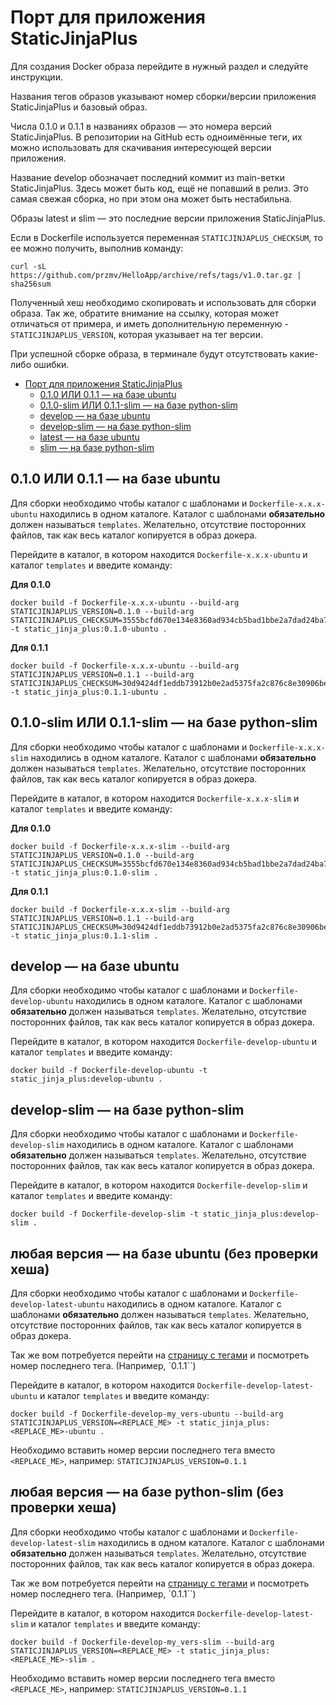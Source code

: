 # Порт для приложения StaticJinjaPlus

Для создания Docker образа перейдите в нужный раздел и следуйте инструкции.

Названия тегов образов указывают номер сборки/версии приложения StaticJinjaPlus и базовый образ.

Числа 0.1.0 и 0.1.1 в названиях образов — это номера версий StaticJinjaPlus. В репозитории на GitHub есть одноимённые
теги, их можно использовать для скачивания интересующей версии приложения.

Название develop обозначает последний коммит из main-ветки StaticJinjaPlus. Здесь может быть код, ещё не попавший в
релиз. Это самая свежая сборка, но при этом она может быть нестабильна.

Образы latest и slim — это последние версии приложения StaticJinjaPlus.

Если в Dockerfile используется переменная `STATICJINJAPLUS_CHECKSUM`, то ее можно получить, выполнив команду:
```shell
curl -sL https://github.com/przmv/HelloApp/archive/refs/tags/v1.0.tar.gz | sha256sum
```
Полученный хеш необходимо скопировать и использовать для сборки образа. Так же, обратите внимание на ссылку, которая может отличаться от примера, и иметь дополнительную переменную - `STATICJINJAPLUS_VERSION`, которая указывает на тег версии.

При успешной сборке образа, в терминале будут отсутствовать какие-либо ошибки.

<!-- TOC -->

* [Порт для приложения StaticJinjaPlus](#порт-для-приложения-staticjinjaplus)
    * [0.1.0 ИЛИ 0.1.1 — на базе ubuntu](#010-или-011--на-базе-ubuntu)
    * [0.1.0-slim ИЛИ 0.1.1-slim — на базе python-slim](#010-slim-или-011-slim--на-базе-python-slim)
    * [develop — на базе ubuntu](#develop--на-базе-ubuntu)
    * [develop-slim — на базе python-slim](#develop-slim--на-базе-python-slim)
    * [latest — на базе ubuntu](#latest--на-базе-ubuntu)
    * [slim — на базе python-slim](#slim--на-базе-python-slim)

<!-- TOC -->

## 0.1.0 ИЛИ 0.1.1 — на базе ubuntu

Для сборки необходимо чтобы каталог с шаблонами и `Dockerfile-x.x.x-ubuntu` находились в одном каталоге. Каталог с
шаблонами **обязательно** должен называться `templates`. Желательно, отсутствие посторонних файлов, так как весь каталог
копируется в образ докера.

Перейдите в каталог, в котором находится `Dockerfile-x.x.x-ubuntu` и каталог `templates` и введите команду:

**Для 0.1.0**

```shell
docker build -f Dockerfile-x.x.x-ubuntu --build-arg STATICJINJAPLUS_VERSION=0.1.0 --build-arg STATICJINJAPLUS_CHECKSUM=3555bcfd670e134e8360ad934cb5bad1bbe2a7dad24ba7cafa0a3bb8b23c6444 -t static_jinja_plus:0.1.0-ubuntu .

```

**Для 0.1.1**

```shell
docker build -f Dockerfile-x.x.x-ubuntu --build-arg STATICJINJAPLUS_VERSION=0.1.1 --build-arg STATICJINJAPLUS_CHECKSUM=30d9424df1eddb73912b0e2ad5375fa2c876c8e30906bec91952dfb75dcf220b -t static_jinja_plus:0.1.1-ubuntu .

```

## 0.1.0-slim ИЛИ 0.1.1-slim — на базе python-slim

Для сборки необходимо чтобы каталог с шаблонами и `Dockerfile-x.x.x-slim` находились в одном каталоге. Каталог с
шаблонами **обязательно** должен называться `templates`. Желательно, отсутствие посторонних файлов, так как весь каталог
копируется в образ докера.

Перейдите в каталог, в котором находится `Dockerfile-x.x.x-slim` и каталог `templates` и введите команду:

**Для 0.1.0**

```shell
docker build -f Dockerfile-x.x.x-slim --build-arg STATICJINJAPLUS_VERSION=0.1.0 --build-arg STATICJINJAPLUS_CHECKSUM=3555bcfd670e134e8360ad934cb5bad1bbe2a7dad24ba7cafa0a3bb8b23c6444 -t static_jinja_plus:0.1.0-slim .

```

**Для 0.1.1**

```shell
docker build -f Dockerfile-x.x.x-slim --build-arg STATICJINJAPLUS_VERSION=0.1.1 --build-arg STATICJINJAPLUS_CHECKSUM=30d9424df1eddb73912b0e2ad5375fa2c876c8e30906bec91952dfb75dcf220b -t static_jinja_plus:0.1.1-slim .
```

## develop — на базе ubuntu

Для сборки необходимо чтобы каталог с шаблонами и `Dockerfile-develop-ubuntu` находились в одном каталоге. Каталог с
шаблонами **обязательно** должен называться `templates`. Желательно, отсутствие посторонних файлов, так как весь каталог
копируется в образ докера.

Перейдите в каталог, в котором находится `Dockerfile-develop-ubuntu` и каталог `templates` и введите команду:

```shell
docker build -f Dockerfile-develop-ubuntu -t static_jinja_plus:develop-ubuntu .
```

## develop-slim — на базе python-slim

Для сборки необходимо чтобы каталог с шаблонами и `Dockerfile-develop-slim` находились в одном каталоге. Каталог с
шаблонами **обязательно** должен называться `templates`. Желательно, отсутствие посторонних файлов, так как весь каталог
копируется в образ докера.

Перейдите в каталог, в котором находится `Dockerfile-develop-slim` и каталог `templates` и введите команду:

```shell
docker build -f Dockerfile-develop-slim -t static_jinja_plus:develop-slim .
```

## любая версия — на базе ubuntu (без проверки хеша)

Для сборки необходимо чтобы каталог с шаблонами и `Dockerfile-develop-latest-ubuntu` находились в одном каталоге.
Каталог с
шаблонами **обязательно** должен называться `templates`. Желательно, отсутствие посторонних файлов, так как весь каталог
копируется в образ докера.

Так же вом потребуется перейти на [страницу с тегами](https://github.com/MrDave/StaticJinjaPlus/tags) и посмотреть номер
последнего тега. (Например, `0.1.1``)

Перейдите в каталог, в котором находится `Dockerfile-develop-latest-ubuntu` и каталог `templates` и введите команду:

```shell
docker build -f Dockerfile-develop-my_vers-ubuntu --build-arg STATICJINJAPLUS_VERSION=<REPLACE_ME> -t static_jinja_plus:<REPLACE_ME>-ubuntu .
```

Необходимо вставить номер версии последнего тега вместо `<REPLACE_ME>`, например:
`STATICJINJAPLUS_VERSION=0.1.1`

## любая версия — на базе python-slim (без проверки хеша)

Для сборки необходимо чтобы каталог с шаблонами и `Dockerfile-develop-latest-slim` находились в одном каталоге. Каталог
с
шаблонами **обязательно** должен называться `templates`. Желательно, отсутствие посторонних файлов, так как весь каталог
копируется в образ докера.

Так же вом потребуется перейти на [страницу с тегами](https://github.com/MrDave/StaticJinjaPlus/tags) и посмотреть номер
последнего тега. (Например, `0.1.1``)

Перейдите в каталог, в котором находится `Dockerfile-develop-latest-slim` и каталог `templates` и введите команду:

```shell
docker build -f Dockerfile-develop-my_vers-slim --build-arg STATICJINJAPLUS_VERSION=<REPLACE_ME> -t static_jinja_plus:<REPLACE_ME>-slim .
```

Необходимо вставить номер версии последнего тега вместо `<REPLACE_ME>`, например:
`STATICJINJAPLUS_VERSION=0.1.1` 